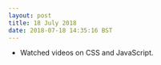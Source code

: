 ```yaml
---
layout: post
title: 18 July 2018 
date: 2018-07-18 14:35:16 BST
---
```

+ Watched videos on CSS and JavaScript.
